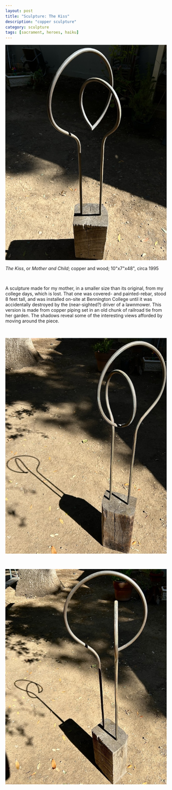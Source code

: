 ```yaml
---
layout: post
title: "Sculpture: The Kiss"
description: "copper sculpture"
category: sculpture
tags: [sacrament, heroes, haiku]
---
```


![](/assets/kiss3.jpg)

*The Kiss*, or *Mother and Child*; copper and wood; 10"x7"x48", circa 1995

<p>&nbsp;</p>

A sculpture made for my mother, in a smaller size than its original, from my college days, which is lost. That one was covered- and painted-rebar, stood 8 feet tall, and was installed on-site at Bennington College until it was accidentally destroyed by the (near-sighted?) driver of a lawnmower. This version is made from copper piping set in an old chunk of railroad tie from her garden. The shadows reveal some of the interesting views afforded by moving around the piece. 

<p>&nbsp;</p>

![](/assets/kiss1.jpg)

<p>&nbsp;</p>

![](/assets/kiss2.jpg)

<p>&nbsp;</p>

